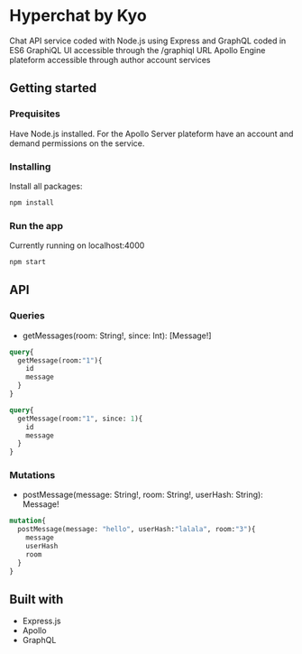 # Hyperchat by Kyo

Chat API service coded with Node.js using Express and GraphQL coded in ES6
GraphiQL UI accessible through the /graphiql URL
Apollo Engine plateform accessible through author account services

## Getting started

### Prequisites

Have Node.js installed. For the Apollo Server plateform have an account and demand permissions on the service.

### Installing

Install all packages:

``` cmd
npm install
```

### Run the app

Currently running on localhost:4000

``` cmd
npm start
```

## API

### Queries

- getMessages(room: String!, since: Int): [Message!]

```graphql
query{
  getMessage(room:"1"){
    id
    message
  }
}
```

```graphql
query{
  getMessage(room:"1", since: 1){
    id
    message
  }
}
```

### Mutations

- postMessage(message: String!, room: String!, userHash: String): Message!

```graphql
mutation{
  postMessage(message: "hello", userHash:"lalala", room:"3"){
    message
    userHash
    room
  }
}
```

## Built with

- Express.js
- Apollo
- GraphQL
